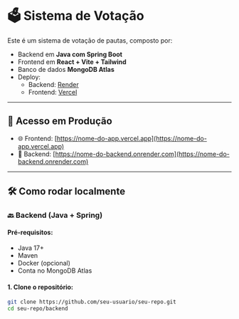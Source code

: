 # 🗳️ Sistema de Votação

Este é um sistema de votação de pautas, composto por:

- Backend em **Java com Spring Boot**
- Frontend em **React + Vite + Tailwind**
- Banco de dados **MongoDB Atlas**
- Deploy:
  - Backend: [Render](https://render.com)
  - Frontend: [Vercel](https://vercel.com)

---

## 🚀 Acesso em Produção

- 🌐 Frontend: [https://nome-do-app.vercel.app](https://nome-do-app.vercel.app)
- 🔗 Backend: [https://nome-do-backend.onrender.com](https://nome-do-backend.onrender.com)

---

## 🛠️ Como rodar localmente

### 🔙 Backend (Java + Spring)

#### Pré-requisitos:

- Java 17+
- Maven
- Docker (opcional)
- Conta no MongoDB Atlas

#### 1. Clone o repositório:

```bash
git clone https://github.com/seu-usuario/seu-repo.git
cd seu-repo/backend
```
